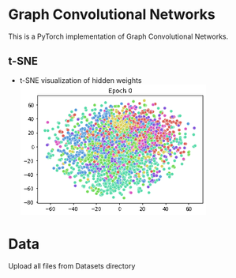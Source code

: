 # Graph Convolutional Networks

This is a PyTorch implementation of Graph Convolutional Networks.

## t-SNE

* t-SNE visualization of hidden weights ![cora](https://github.com/willtryagain/smail-gcn/blob/main/GIFs/Cora%20t-SNE%20visualisation.gif)




# Data

Upload all files from Datasets directory

